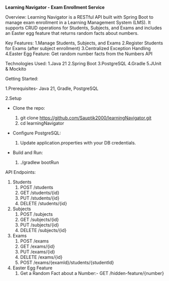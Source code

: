 **Learning Navigator - Exam Enrollment Service**

Overview: 
Learning Navigator is a RESTful API built with Spring Boot to manage exam enrollment in a Learning Management System (LMS). It supports CRUD operations for Students, Subjects, and Exams and includes an Easter egg feature that returns random facts about numbers.

Key Features:
1.Manage Students, Subjects, and Exams
2.Register Students for Exams (after subject enrollment)
3.Centralized Exception Handling
4.Easter Egg Feature: Get random number facts from the Numbers API

Technologies Used:
1.Java 21
2.Spring Boot
3.PostgreSQL
4.Gradle
5.JUnit & Mockito

Getting Started: 

1.Prerequisites-
Java 21, Gradle, PostgreSQL

2.Setup
* Clone the repo:
  1. git clone https://github.com/Sauptik2000/learningNavigator.git
  2. cd learningNavigator

* Configure PostgreSQL:
  1. Update application.properties with your DB credentials.

* Build and Run:
  1. ./gradlew bootRun

API Endpoints:
1. Students
    1. POST /students
    2. GET /students/{id}
    3. PUT /students/{id}
    4. DELETE /students/{id}
2. Subjects
    1. POST /subjects
    2. GET /subjects/{id}
    3. PUT /subjects/{id}
    4. DELETE /subjects/{id}
3. Exams
    1. POST /exams
    2. GET /exams/{id}
    3. PUT /exams/{id}
    4. DELETE /exams/{id}
    5. POST /exams/{examId}/students/{studentId}
4. Easter Egg Feature
    1. Get a Random Fact about a Number:- GET /hidden-feature/{number}
